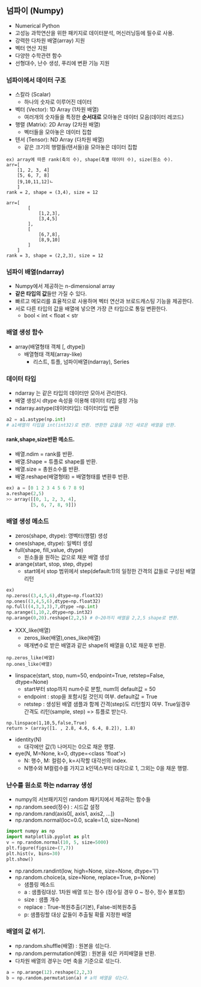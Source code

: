 ## 넘파이 (Numpy) 
- Numerical Python
- 고성능 과학연산을 위한 패키지로 데이터분석, 머신러닝등에  필수로 사용.
- 강력한 다차원 배열(array)  지원
- 벡터 연산 지원
- 다양한 수학관련 함수
- 선형대수, 난수 생성, 푸리에 변환 기능 지원

### 넘파이에서 데이터 구조
- 스칼라 (Scalar)
	- 하나의 숫자로 이루어진 데이터
- 벡터 (Vector): 1D Array (1차원 배열)
	- 여러개의 숫자들을 특정한 **순서대로** 모아놓은 데이터 모음(데이터 레코드)
- 행렬 (Matrix): 2D Array (2차원 배열)
	- 벡터들을 모아놓은 데이터 집합
- 텐서 (Tensor): ND Array (다차원 배열)
	- 같은 크기의 행렬들(텐서들)을 모아놓은 데이터 집합
	
```
ex) array에 따른 rank(축의 수), shape(축별 데이터 수), size(원소 수).
arr=[
	[1, 2, 3, 4]
	[5, 6, 7, 8]
	[9,10,11,12]ㄴ
	]
rank = 2, shape = (3,4), size = 12

arr=[	
		[
			[1,2,3],
			[3,4,5]
		],
		[
			[6,7,8],
			[8,9,10]
		]
	]
rank = 3, shape = (2,2,3), size = 12
```

### 넘파이 배열(ndarray)
- Numpy에서 제공하는 n-dimensional array
- **같은 타입의 값**들만 가질 수 있다.
- 빠르고 메모리를 효율적으로 사용하며 벡터 연산과 브로드캐스팅 기능을 제공한다. 
- 서로 다른 타입의 값을 배열에 넣으면 가장 큰 타입으로 통일 변환한다.
	- bool < int < float < str

### 배열 생성 함수
- array(배열형태 객체 [, dtype])
	- 배열형태 객체(array-like)  
		- 리스트, 튜플, 넘파이배열(ndarray), Series

### 데이터 타입
- ndarray 는 같은 타입의 데이터만 모아서 관리한다.
- 배열 생성시 dtype 속성을 이용해 데이터 타입 설정 가능
- ndarray.astype(데이터타입): 데이터타입 변환
```python
a2 = a1.astype(np.int) 
# a1배열의 타입을 int(int32)로 변환. 변환한 값을을 가진 새로운 배열을 반환.
```
#### rank,shape,size반환 메소드.
- 배열.ndim = rank를 반환.
- 배열.Shape = 튜플로 shape를 반환.
- 배열.size = 총원소수를 반환.
- 배열.reshape(배열형태) = 배열형태를 변환후 반환.
```python
ex) a = [0 1 2 3 4 5 6 7 8 9]
a.reshape(2,5)
>> array([[0, 1, 2, 3, 4],
		 [5, 6, 7, 8, 9]])
```
### 배열 생성 메소드
- zeros(shape, dtype): 영벡터(행렬) 생성
- ones(shape, dtype): 일벡터 생성
- full(shape, fill_value, dtype)
	- 원소들을 원하는 값으로 채운 배열 생성
- arange(start, stop, step, dtype) 
	- start에서 stop 범위에서 step(default:1)의 일정한 간격의 값들로 구성된 배열 리턴 
```python
ex)
np.zeros((3,4,5,6),dtype=np.float32)
np.ones((3,4,5,6),dtype=np.float32)
np.full((4,3,3,3),7,dtype =np.int)
np.arange(1,10,2,dtype=np.int32)
np.arange(0,20).reshape(2,2,5) # 0~20까지 배열을 2,2,5 shape로 변환.
```
- XXX_like(배열)
	- zeros_like(배열),ones_like(배열)
	- 매개변수로 받은 배열과 같은 shape의 배열을 0,1로 채운후 반환.
```
np.zeros_like(배열)
np.ones_like(배열)
```
- linspace(start, stop, num=50, endpoint=True, retstep=False, dtype=None)
	- start부터 stop까지 num수로 분할, num의 default값 = 50
	- endpoint : stop을 포함시킬 것인지 여부. default값 = True
	- retstep : 생성된 배열 샘플과 함께 간격(step)도 리턴할지 여부. True일경우 간격도 리턴(sample, step) => 튜플로 받는다.
```
np.linspace(1,10,5,false,True)
return > (array([1. , 2.8, 4.6, 6.4, 8.2]), 1.8)
```
- identity(N)
	- 대각에만 값(1) 나머지는 0으로 채운 행렬.
- eye(N, M=None, k=0, dtype=<class 'float'>) 
	- N: 행수, M: 컬럼수, k=시작할 대각선의 index.
	- N행수와 M컬럼수를 가지고 k인덱스부터 대각으로 1, 그외는 0을 채운 행렬.
	
### 난수를 원소로 하는 ndarray 생성
- numpy의 서브패키지인 random 패키지에서 제공하는 함수들
- np.random.seed(정수) : 시드값 설정
- np.random.rand(axis0[, axis1, axis2, ...])
- np.random.normal(loc=0.0, scale=1.0, size=None)
```python
import numpy as np
import matplotlib.pyplot as plt
v = np.random.normal(10, 5, size=5000)
plt.figure(figsize=(7,7))
plt.hist(v, bins=30)
plt.show()
```
- np.random.randint(low, high=None, size=None, dtype='l')
- np.random.choice(a, size=None, replace=True, p=None)
	- 샘플링 메소드
	- a : 샘플링대상. 1차원 배열 또는 정수 (정수일 경우 0 ~ 정수, 정수 불포함)
	- size : 샘플 개수
	- replace : True-복원추출(기본), False-비복원추출
	- p: 샘플링할 대상 값들이 추출될 확률 지정한 배열

### 배열의 값 섞기.
- np.random.shuffle(배열) : 원본을 섞는다.
- np.random.permutation(배열) : 원본을 섞은 카피배열을 반환.
- 다차원 배열의 경우는 0번 축을 기준으로 섞는다.
```python
a = np.arange(12).reshape(2,2,3)
b = np.random.permutation(a) # a의 배열을 섞는다.
```

